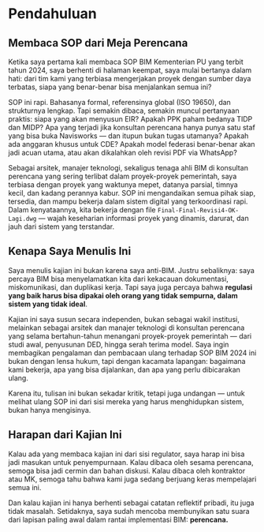 # Pendahuluan

## Membaca SOP dari Meja Perencana

Ketika saya pertama kali membaca SOP BIM Kementerian PU yang terbit tahun 2024, saya berhenti di halaman keempat, saya mulai bertanya dalam hati: dari tim kami yang terbiasa mengerjakan proyek dengan sumber daya terbatas, siapa yang benar-benar bisa menjalankan semua ini?

SOP ini rapi. Bahasanya formal, referensinya global (ISO 19650), dan strukturnya lengkap. Tapi semakin dibaca, semakin muncul pertanyaan praktis: siapa yang akan menyusun EIR? Apakah PPK paham bedanya TIDP dan MIDP? Apa yang terjadi jika konsultan perencana hanya punya satu staf yang bisa buka Navisworks — dan itupun bukan tugas utamanya? Apakah ada anggaran khusus untuk CDE? Apakah model federasi benar-benar akan jadi acuan utama, atau akan dikalahkan oleh revisi PDF via WhatsApp?

Sebagai arsitek, manajer teknologi, sekaligus tenaga ahli BIM di konsultan perencana yang sering terlibat dalam proyek-proyek pemerintah, saya terbiasa dengan proyek yang waktunya mepet, datanya parsial, timnya kecil, dan kadang perannya kabur. SOP ini mengandaikan semua pihak siap, tersedia, dan mampu bekerja dalam sistem digital yang terkoordinasi rapi. Dalam kenyataannya, kita bekerja dengan file `Final-Final-Revisi4-OK-Lagi.dwg` — wajah keseharian informasi proyek yang dinamis, darurat, dan jauh dari sistem yang terstandar.

## Kenapa Saya Menulis Ini
Saya menulis kajian ini bukan karena saya anti-BIM. Justru sebaliknya: saya percaya BIM bisa menyelamatkan kita dari kekacauan dokumentasi, miskomunikasi, dan duplikasi kerja. Tapi saya juga percaya bahwa **regulasi yang baik harus bisa dipakai oleh orang yang tidak sempurna, dalam sistem yang tidak ideal**.

Kajian ini saya susun secara independen, bukan sebagai wakil institusi, melainkan sebagai arsitek dan manajer teknologi di konsultan perencana yang selama bertahun-tahun menangani proyek-proyek pemerintah — dari studi awal, penyusunan DED, hingga serah terima model. Saya ingin membagikan pengalaman dan pembacaan ulang terhadap SOP BIM 2024 ini bukan dengan lensa hukum, tapi dengan kacamata lapangan: bagaimana kami bekerja, apa yang bisa dijalankan, dan apa yang perlu dibicarakan ulang.

Karena itu, tulisan ini bukan sekadar kritik, tetapi juga undangan — untuk melihat ulang SOP ini dari sisi mereka yang harus menghidupkan sistem, bukan hanya mengisinya.

## Harapan dari Kajian Ini
Kalau ada yang membaca kajian ini dari sisi regulator, saya harap ini bisa jadi masukan untuk penyempurnaan. Kalau dibaca oleh sesama perencana, semoga bisa jadi cermin dan bahan diskusi. Kalau dibaca oleh kontraktor atau MK, semoga tahu bahwa kami juga sedang berjuang keras mempelajari semua ini.

Dan kalau kajian ini hanya berhenti sebagai catatan reflektif pribadi, itu juga tidak masalah. Setidaknya, saya sudah mencoba membunyikan satu suara dari lapisan paling awal dalam rantai implementasi BIM: **perencana.**
